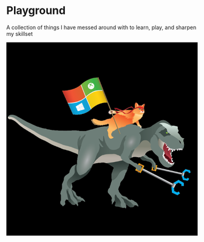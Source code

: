 # Playground
A collection of things I have messed around with to learn, play, and sharpen my skillset

![](super-powers-activated.png)